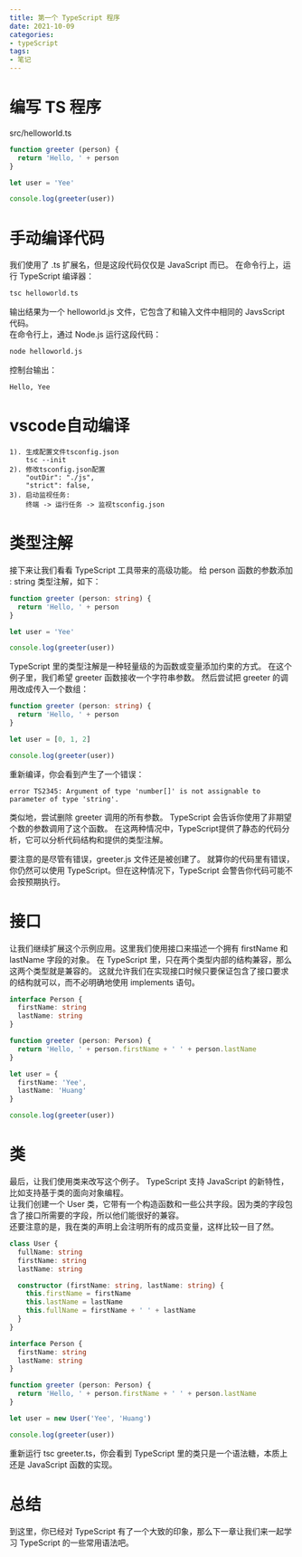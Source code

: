 ```yaml
---
title: 第一个 TypeScript 程序
date: 2021-10-09
categories:
- typeScript
tags:
- 笔记 
---
```


# 编写 TS 程序
src/helloworld.ts
```ts
function greeter (person) {
  return 'Hello, ' + person
}

let user = 'Yee'

console.log(greeter(user))
```

# 手动编译代码
我们使用了 .ts 扩展名，但是这段代码仅仅是 JavaScript 而已。
在命令行上，运行 TypeScript 编译器：
```sh 
tsc helloworld.ts
```
输出结果为一个 helloworld.js 文件，它包含了和输入文件中相同的 JavsScript 代码。  
在命令行上，通过 Node.js 运行这段代码：
```sh
node helloworld.js
```
控制台输出：
```
Hello, Yee
```

# vscode自动编译
```
1). 生成配置文件tsconfig.json
    tsc --init
2). 修改tsconfig.json配置
    "outDir": "./js",
    "strict": false,    
3). 启动监视任务: 
    终端 -> 运行任务 -> 监视tsconfig.json
```

# 类型注解
接下来让我们看看 TypeScript 工具带来的高级功能。 给 person 函数的参数添加 : string 类型注解，如下：
```ts
function greeter (person: string) {
  return 'Hello, ' + person
}

let user = 'Yee'

console.log(greeter(user))
```
TypeScript 里的类型注解是一种轻量级的为函数或变量添加约束的方式。 在这个例子里，我们希望 greeter 函数接收一个字符串参数。 然后尝试把 greeter 的调用改成传入一个数组：
```ts
function greeter (person: string) {
  return 'Hello, ' + person
}

let user = [0, 1, 2]

console.log(greeter(user))
```
重新编译，你会看到产生了一个错误：
```
error TS2345: Argument of type 'number[]' is not assignable to parameter of type 'string'.
```
类似地，尝试删除 greeter 调用的所有参数。 TypeScript 会告诉你使用了非期望个数的参数调用了这个函数。 在这两种情况中，TypeScript提供了静态的代码分析，它可以分析代码结构和提供的类型注解。 

要注意的是尽管有错误，greeter.js 文件还是被创建了。 就算你的代码里有错误，你仍然可以使用 TypeScript。但在这种情况下，TypeScript 会警告你代码可能不会按预期执行。

# 接口
让我们继续扩展这个示例应用。这里我们使用接口来描述一个拥有 firstName 和 lastName 字段的对象。 在 TypeScript 里，只在两个类型内部的结构兼容，那么这两个类型就是兼容的。 这就允许我们在实现接口时候只要保证包含了接口要求的结构就可以，而不必明确地使用 implements 语句。
```ts
interface Person {
  firstName: string
  lastName: string
}

function greeter (person: Person) {
  return 'Hello, ' + person.firstName + ' ' + person.lastName
}

let user = {
  firstName: 'Yee',
  lastName: 'Huang'
}

console.log(greeter(user))
```

# 类
最后，让我们使用类来改写这个例子。 TypeScript 支持 JavaScript 的新特性，比如支持基于类的面向对象编程。  
让我们创建一个 User 类，它带有一个构造函数和一些公共字段。因为类的字段包含了接口所需要的字段，所以他们能很好的兼容。  
还要注意的是，我在类的声明上会注明所有的成员变量，这样比较一目了然。
```ts
class User {
  fullName: string
  firstName: string
  lastName: string

  constructor (firstName: string, lastName: string) {
    this.firstName = firstName
    this.lastName = lastName
    this.fullName = firstName + ' ' + lastName
  }
}

interface Person {
  firstName: string
  lastName: string
}

function greeter (person: Person) {
  return 'Hello, ' + person.firstName + ' ' + person.lastName
}

let user = new User('Yee', 'Huang')

console.log(greeter(user))
```
重新运行 tsc greeter.ts，你会看到 TypeScript 里的类只是一个语法糖，本质上还是 JavaScript 函数的实现。

# 总结
到这里，你已经对 TypeScript 有了一个大致的印象，那么下一章让我们来一起学习 TypeScript 的一些常用语法吧。